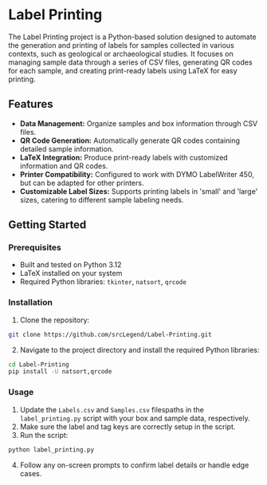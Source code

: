# Label Printing

The Label Printing project is a Python-based solution designed to automate the generation and printing of labels for samples collected in various contexts, such as geological or archaeological studies. It focuses on managing sample data through a series of CSV files, generating QR codes for each sample, and creating print-ready labels using LaTeX for easy printing.

## Features

- **Data Management:** Organize samples and box information through CSV files.
- **QR Code Generation:** Automatically generate QR codes containing detailed sample information.
- **LaTeX Integration:** Produce print-ready labels with customized information and QR codes.
- **Printer Compatibility:** Configured to work with DYMO LabelWriter 450, but can be adapted for other printers.
- **Customizable Label Sizes:** Supports printing labels in 'small' and 'large' sizes, catering to different sample labeling needs.

## Getting Started

### Prerequisites

- Built and tested on Python 3.12
- LaTeX installed on your system
- Required Python libraries: `tkinter`, `natsort`, `qrcode`

### Installation

1. Clone the repository:
```sh
git clone https://github.com/srcLegend/Label-Printing.git
```
2. Navigate to the project directory and install the required Python libraries:
```sh
cd Label-Printing
pip install -U natsort,qrcode
```

### Usage

1. Update the `Labels.csv` and `Samples.csv` filespaths in the `label_printing.py` script with your box and sample data, respectively.
2. Make sure the label and tag keys are correctly setup in the script.
3. Run the script:
```sh
python label_printing.py
```
4. Follow any on-screen prompts to confirm label details or handle edge cases.
